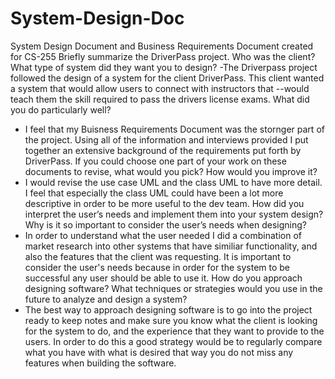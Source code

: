 # System-Design-Doc
System Design Document and Business Requirements Document created for CS-255
Briefly summarize the DriverPass project. Who was the client? What type of system did they want you to design?
-The Driverpass project followed the design of a system for the client DriverPass. This client wanted a system that would allow users to connect with instructors that --would teach them the skill required to pass the drivers license exams. 
What did you do particularly well?
- I feel that my Buisness Requirements Document was the stornger part of the project. Using all of the information and interviews provided I put together an extensive background of the requirements put forth by DriverPass.
If you could choose one part of your work on these documents to revise, what would you pick? How would you improve it?
- I would revise the use case UML and the class UML to have more detail. I feel that especially the class UML could have been a lot more descriptive in order to be more useful to the dev team.
How did you interpret the user’s needs and implement them into your system design? Why is it so important to consider the user’s needs when designing?
- In order to understand what the user needed I did a combination of market research into other systems that have similiar functionality, and also the features that the client was requesting. It is important to consider the user's needs because in order for the system to be successful any user should be able to use it.
How do you approach designing software? What techniques or strategies would you use in the future to analyze and design a system?
- The best way to approach designing software is to go into the project ready to keep notes and make sure you know what the client is looking for the system to do, and the experience that they want to provide to the users. In order to do this a good strategy would be to regularly compare what you have with what is desired that way you do not miss any features when building the software. 
